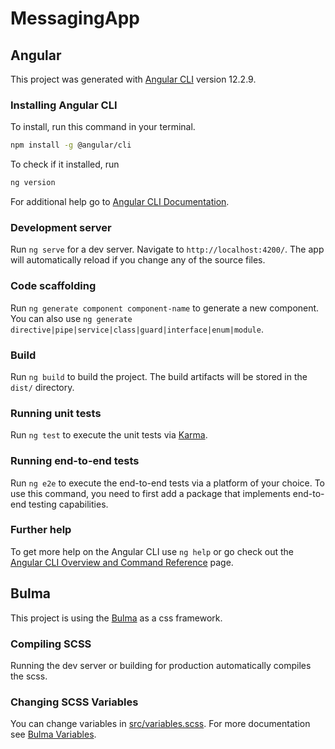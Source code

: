 # MessagingApp

## Angular
This project was generated with [Angular CLI](https://github.com/angular/angular-cli) version 12.2.9.

### Installing Angular CLI
To install, run this command in your terminal.
```bash
npm install -g @angular/cli
```

To check if it installed, run
```bash
ng version
```

For additional help go to [Angular CLI Documentation](https://angular.io/cli).

### Development server

Run `ng serve` for a dev server. Navigate to `http://localhost:4200/`. The app will automatically reload if you change any of the source files.

### Code scaffolding

Run `ng generate component component-name` to generate a new component. You can also use `ng generate directive|pipe|service|class|guard|interface|enum|module`.

### Build

Run `ng build` to build the project. The build artifacts will be stored in the `dist/` directory.

### Running unit tests

Run `ng test` to execute the unit tests via [Karma](https://karma-runner.github.io).

### Running end-to-end tests

Run `ng e2e` to execute the end-to-end tests via a platform of your choice. To use this command, you need to first add a package that implements end-to-end testing capabilities.

### Further help

To get more help on the Angular CLI use `ng help` or go check out the [Angular CLI Overview and Command Reference](https://angular.io/cli) page.

## Bulma

This project is using the [Bulma](https://bulma.io/) as a css framework.

### Compiling SCSS
Running the dev server or building for production automatically compiles the scss.

### Changing SCSS Variables
You can change variables in [src/variables.scss](src/variables.scss). For more documentation see [Bulma Variables](https://bulma.io/documentation/customize/variables/).